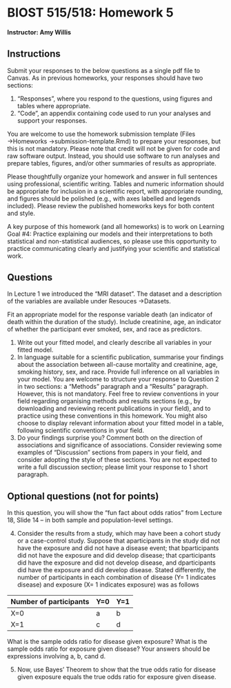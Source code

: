# BIOST 515/518: Homework 5
#### Instructor:  Amy Willis

## Instructions

Submit your responses to the below questions as a single pdf file to Canvas. As in previous homeworks, your
responses should have two sections:

1. “Responses”, where you respond to the questions, using figures and tables where appropriate.
2. “Code”, an appendix containing code used to run your analyses and support your responses.

You are welcome to use the homework submission template (Files →Homeworks →submission-template.Rmd)
to prepare your responses, but this is not mandatory. Please note that credit will not be given for code and
raw software output. Instead, you should use software to run analyses and prepare tables, figures, and/or
other summaries of results as appropriate.

Please thoughtfully organize your homework and answer in full sentences using professional, scientific writing.
Tables and numeric information should be appropriate for inclusion in a scientific report, with appropriate
rounding, and figures should be polished (e.g., with axes labelled and legends included). Please review the
published homeworks keys for both content and style.

A key purpose of this homework (and all homeworks) is to work on Learning Goal #4: Practice explaining our
models and their interpretations to both statistical and non-statistical audiences, so please use this opportunity
to practice communicating clearly and justifying your scientific and statistical work.

## Questions

In Lecture 1 we introduced the “MRI dataset”. The dataset and a description of the variables are available
under Resouces →Datasets.

Fit an appropriate model for the response variable death (an indicator of death within the duration of
the study). Include creatinine, age, an indicator of whether the participant ever smoked, sex, and race as
predictors.

1. Write out your fitted model, and clearly describe all variables in your fitted model.
2. In language suitable for a scientific publication, summarise your findings about the association between
all-cause mortality and creatinine, age, smoking history, sex, and race. Provide full inference on all
variables in your model.
You are welcome to structure your response to Question 2 in two sections: a “Methods” paragraph
and a “Results” paragraph. However, this is not mandatory. Feel free to review conventions in your field
regarding organising methods and results sections (e.g., by downloading and reviewing recent publications
in your field), and to practice using these conventions in this homework. You might also choose to display
relevant information about your fitted model in a table, following scientific conventions in your field.
3. Do your findings surprise you? Comment both on the direction of associations and significance of
associations.
Consider reviewing some examples of “Discussion” sections from papers in your field, and consider
adopting the style of these sections. You are not expected to write a full discussion section; please limit your
response to 1 short paragraph.

## Optional questions (not for points)
In this question, you will show the “fun fact about odds ratios” from Lecture 18, Slide 14 – in both sample
and population-level settings.

4. Consider the results from a study, which may have been a cohort study or a case-control study. Suppose
that aparticipants in the study did not have the exposure and did not have a disease event; that
bparticipants did not have the exposure and did develop disease; that cparticipants did have the
exposure and did not develop disease, and dparticipants did have the exposure and did develop disease.
Stated differently, the number of participants in each combination of disease (Y= 1 indicates disease)
and exposure (X= 1 indicates exposure) was as follows

|Number of participants| Y=0| Y=1|
|--------------------  |----|----|
|X=0| a| b|
|X=1| c|d|

What is the sample odds ratio for disease given exposure? What is the sample odds ratio for exposure
given disease? Your answers should be expressions involving a, b, cand d.

5. Now, use Bayes’ Theorem to show that the true odds ratio for disease given exposure equals the true
odds ratio for exposure given disease.
